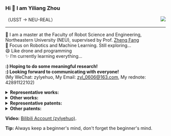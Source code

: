 ### Hi 👋 I am Yiliang Zhou
（USST → NEU-REAL）
<img align="right" src="https://github-readme-stats.vercel.app/api?username=YiliangZhou&show_icons=true&icon_color=CE1D2D&text_color=718096&bg_color=ffffff&hide_title=true" /> 

---

🌱 I am a master at the Faculty of Robot Science and Engineering, Northeastern University (NEU), supervised by Prof. [Zheng Fang](http://faculty.neu.edu.cn/fangzheng/zh_CN/index/55328/list/index.htm)             
🤔 Focus on Robotics and Machine Learning. Still exploring...    
😄 Like drone and programming  
✨ I’m currently learning everything... 

**:) Hoping to do some meaningful research!**                                                                                                                                                                        
**:) Looking forward to communicating with everyone!**          
(My WeChat: zylyehuo, My Email: zyl_0606@163.com, My rednote: 42891122102)

<!--
**My subject:** 
xxx: **x** (x), **x** (xx) and **x** (xxx)   
-->

<details>
  <summary><strong>Representative works:</strong></summary>

</details>

<details>
  <summary><strong>Other works:</strong></summary>          

1. Zhuo Wang, Weichu Li, Jiacheng Zhang, **Yiliang Zhou**, Shisong Chen, Yuwei Dai, Jiale Song, Yeming Cheng, Xiaoting Du, A mixed reality-based aircraft cable harness installation assistance system with fully occluded gesture recognition [J]. Robotics and Computer-Integrated Manufacturing, 2025. [[Paper](https://www.sciencedirect.com/science/article/abs/pii/S0736584524002175)]
2. Zhuo Wang, **Yiliang Zhou**, Fei Xiong, Jun Xiao, Rong Lu, Feilong Han, "Visual Encoding Method for MR Interface Operation Process Prompts Supporting Blind Area Assembly," 2024 IEEE 2nd International Conference on Control, Electronics and Computer Technology (ICCECT), 2024. [[Paper](https://ieeexplore.ieee.org/abstract/document/10546058/)]
3. Zhuo Wang, Xiangyu Zhang, Liang Li, **Yiliang Zhou**, Zexin Lu, Yuwei Dai, Chaoqian Liu, Zekun Su, Xiaoliang Bai, Mark Billinghurst, Evaluating visual encoding quality of a mixed reality user interface for human–machine co-assembly in complex operational terrain [J]. Advanced Engineering Informatics, 2023. [[Paper](https://www.sciencedirect.com/science/article/abs/pii/S1474034623002999)]
<!--
4. [[Paper]()] [[Code]()]
-->
</details>

<details>
  <summary><strong>Representative patents:</strong></summary>

1. **周屹梁**，王卓. 机械零件入库及零件多客户端同步管理系统. 登记号: 2024SR0073480.计算机软件著作权. 授权年份 2024.
2. **周屹梁**，王卓，李孝茹，宋佳乐，成烨铭，侯佳妮. 基于液位信息采集及强化学习技术的人体平衡位姿矫正训练装置. 专利号：ZL 2023 2 3126783.1. 实用新型专利. 授权年份 2024.
3. **周屹梁**，王卓，李孝茹，宋佳乐，成烨铭，侯佳妮. 基于液位信息采集及强化学习技术的人体平衡位姿矫正训练装置. 专利号：202311547162.2. 发明专利. 进入实质审查阶段 2023年.
</details>

<details>
  <summary><strong>Other patents:</strong></summary>

</details>

**Video:**
[Bilibili Account (zylyehuo)](https://space.bilibili.com/382153587?spm_id_from=333.999.0.0).

**Tip:** Always keep a beginner's mind, don't forget the beginner's mind.

<!--
**zylyehuo/zylyehuo** is a ✨ _special_ ✨ repository because its `README.md` (this file) appears on your GitHub profile.
Here are some ideas to get you started:
- 🔭 I’m currently working on ...
- 🌱 I’m currently learning ...
- 👯 I’m looking to collaborate on ...
- 🤔 I’m looking for help with ...
- 💬 Ask me about ...
- 📫 How to reach me: ...
- 😄 Pronouns: ...
- ⚡ Fun fact: ...
-->
